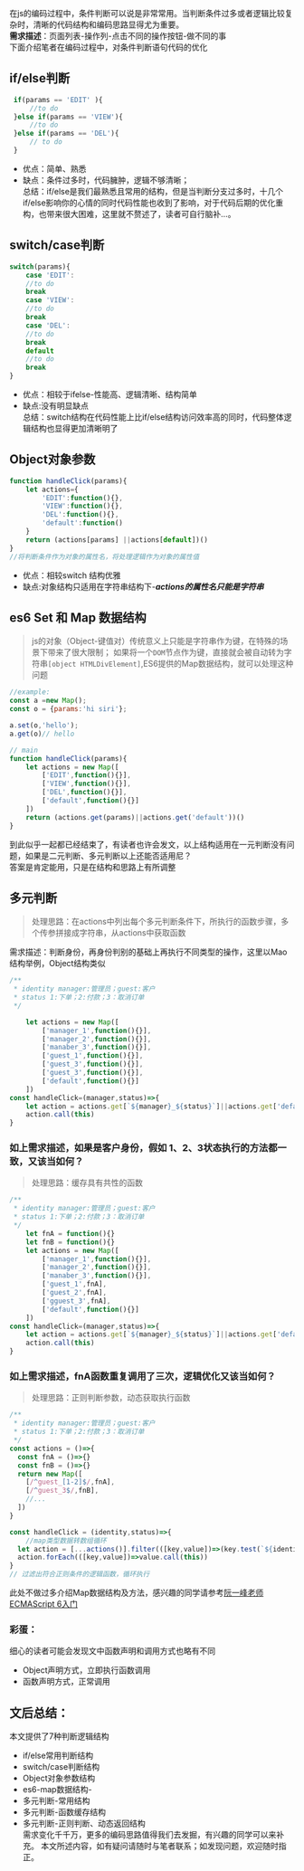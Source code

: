 在js的编码过程中，条件判断可以说是非常常用。当判断条件过多或者逻辑比较复杂时，清晰的代码结构和编码思路显得尤为重要。    
**需求描述**：页面列表-操作列-点击不同的操作按钮-做不同的事   
下面介绍笔者在编码过程中，对条件判断语句代码的优化
## if/else判断
   ```js
    if(params == 'EDIT' ){
		//to do
	}else if(params == 'VIEW'){
		//to do
	}else if(params == 'DEL'){
		// to do
	}
   ```
   * 优点：简单、熟悉
   * 缺点：条件过多时，代码臃肿，逻辑不够清晰；  
  总结：if/else是我们最熟悉且常用的结构，但是当判断分支过多时，十几个if/else影响你的心情的同时代码性能也收到了影响，对于代码后期的优化重构，也带来很大困难，这里就不赘述了，读者可自行脑补...。
## switch/case判断
```js
switch(params){
	case 'EDIT':
	//to do
	break
	case 'VIEW':
	//to do 
	break
	case 'DEL':
	//to do 
	break
	default 
	//to do 
	break
}
```
   * 优点：相较于ifelse-性能高、逻辑清晰、结构简单
   * 缺点:没有明显缺点    
   总结：switch结构在代码性能上比if/else结构访问效率高的同时，代码整体逻辑结构也显得更加清晰明了
## Object对象参数
```js
function handleClick(params){
    let actions={
		'EDIT':function(){},
		'VIEW':function(){},
		'DEL':function(){},
		'default':function()
    }
    return (actions[params] ||actions[default])()
}
//将判断条件作为对象的属性名，将处理逻辑作为对象的属性值
```  
   * 优点：相较switch 结构优雅
   * 缺点:对象结构只适用在字符串结构下-***actions的属性名只能是字符串***
## es6 Set 和 Map 数据结构
> js的对象（Object-键值对）传统意义上只能是字符串作为键，在特殊的场景下带来了很大限制；
如果将一个`DOM`节点作为键，直接就会被自动转为字符串`[object HTMLDivElement]`,ES6提供的Map数据结构，就可以处理这种问题
```js
//example:
const a =new Map();
const o = {params:'hi siri'};

a.set(o,'hello');
a.get(o)// hello

// main
function handleClick(params){
    let actions = new Map([
        ['EDIT',function(){}],
        ['VIEW',function(){}],
        ['DEL',function(){}],
        ['default',function(){}]
    ])
    return (actions.get(params)||actions.get('default'))()
}
```
到此似乎一起都已经结束了，有读者也许会发文，以上结构适用在一元判断没有问题，如果是二元判断、多元判断以上还能否适用尼？  
答案是肯定能用，只是在结构和思路上有所调整
## 多元判断  
>处理思路：在actions中列出每个多元判断条件下，所执行的函数步骤，多个传参拼接成字符串，从actions中获取函数  

需求描述：判断身份，再身份判别的基础上再执行不同类型的操作，这里以Mao结构举例，Object结构类似
```js
/**
 * identity manager:管理员；guest:客户
 * status 1:下单；2:付款；3：取消订单
 */

    let actions = new Map([
        ['manager_1',function(){}],
        ['manager_2',function(){}],
        ['manaber_3',function(){}],
        ['guest_1',function(){}],
        ['guest_3',function(){}],
        ['guest_3',function(){}],
        ['default',function(){}]
    ])
const handleClick=(manager,status)=>{
    let action = actions.get[`${manager}_${status}`]||actions.get['default']
    action.call(this)
}
```
### 如上需求描述，如果是客户身份，假如 1、2、3状态执行的方法都一致，又该当如何？  
>处理思路：缓存具有共性的函数
```js
/**
 * identity manager:管理员；guest:客户
 * status 1:下单；2:付款；3：取消订单
 */
    let fnA = function(){}
    let fnB = function(){}
    let actions = new Map([
        ['manager_1',function(){}],
        ['manager_2',function(){}],
        ['manaber_3',function(){}],
        ['guest_1',fnA],
        ['guest_2',fnA],
        ['gguest_3',fnA],
        ['default',function(){}]
    ])
const handleClick=(manager,status)=>{
    let action = actions.get[`${manager}_${status}`]||actions.get['default']
    action.call(this)
}
```
### 如上需求描述，fnA函数重复调用了三次，逻辑优化又该当如何？
>处理思路：正则判断参数，动态获取执行函数
```js
/**
 * identity manager:管理员；guest:客户
 * status 1:下单；2:付款；3：取消订单
 */
const actions = ()=>{
  const fnA = ()=>{}
  const fnB = ()=>{}
  return new Map([
    [/^guest_[1-2]$/,fnA],
    [/^guest_3$/,fnB],
    //...
  ])
}

const handleClick = (identity,status)=>{
    //map类型数据转数组循环
  let action = [...actions()].filter(([key,value])=>(key.test(`${identity}_${status}`)))
  action.forEach(([key,value])=>value.call(this))
}
// 过滤出符合正则条件的逻辑函数，循环执行
```
此处不做过多介绍Map数据结构及方法，感兴趣的同学请参考[阮一峰老师ECMAScript 6入门](https://es6.ruanyifeng.com/#docs/set-map)   

### 彩蛋：
细心的读者可能会发现文中函数声明和调用方式也略有不同
* Object声明方式，立即执行函数调用
* 函数声明方式，正常调用
## 文后总结：
本文提供了7种判断逻辑结构
* if/else常用判断结构
* switch/case判断结构
* Object对象参数结构
* es6-map数据结构-
* 多元判断-常用结构
* 多元判断-函数缓存结构
* 多元判断-正则判断、动态返回结构  
需求变化千千万，更多的编码思路值得我们去发掘，有兴趣的同学可以来补充。
本文所述内容，如有疑问请随时与笔者联系；如发现问题，欢迎随时指正。  